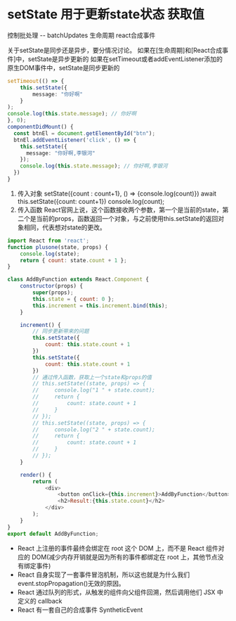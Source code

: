 # setState 用于更新state状态 获取值
控制批处理 -- batchUpdates
生命周期
react合成事件
 
关于setState是同步还是异步，要分情况讨论。
如果在[生命周期]和[React合成事件]中，setState是异步更新的
如果在setTimeout或者addEventListener添加的原生DOM事件中，setState是同步更新的
```TypeScript
setTimeout(() => {
    this.setState({
        message: "你好啊"
    }
);
console.log(this.state.message); // 你好啊
}, 0);
componentDidMount() {
  const btnEl = document.getElementById("btn");
  btnEl.addEventListener('click', () => {
    this.setState({
      message: "你好啊,李银河"
    });
    console.log(this.state.message); // 你好啊,李银河
  })
}
```

1. 传入对象 setState({count : count+1}, () => {console.log(count)})
await this.setState({count: count+1})
console.log(count);
2. 传入函数 
React官网上说，这个函数接收两个参数，第一个是当前的state，第二个是当前的props，函数返回一个对象，与之前使用this.setState的返回对象相同，代表想对state的更改。

```javascript
import React from 'react';
function plusone(state, props) {
    console.log(state);
    return { count: state.count + 1 };
}

class AddByFunction extends React.Component {
    constructor(props) {
        super(props);
        this.state = { count: 0 };
        this.increment = this.increment.bind(this);
    }

    increment() {
        // 同步更新带来的问题
        this.setState({
            count: this.state.count + 1
        })
        this.setState({
            count: this.state.count + 1
        })
        // 通过传入函数，获取上一个state和props的值
        // this.setState((state, props) => {
        //     console.log("1 " + state.count);
        //     return {
        //         count: state.count + 1
        //     }
        // });
        // this.setState((state, props) => {
        //     console.log("2 " + state.count);
        //     return {
        //         count: state.count + 1
        //     }
        // });
    }

    render() {
        return (
            <div>
                <button onClick={this.increment}>AddByFunction</button>
                <h2>Result:{this.state.count}</h2>
            </div>
        );
    }
}
export default AddByFunction;

```

- React 上注册的事件最终会绑定在 root 这个 DOM 上，而不是 React 组件对应的 DOM(减少内存开销就是因为所有的事件都绑定在 root 上，其他节点没有绑定事件)
- React 自身实现了一套事件冒泡机制，所以这也就是为什么我们 event.stopPropagation()无效的原因。
- React 通过队列的形式，从触发的组件向父组件回溯，然后调用他们 JSX 中定义的 callback
- React 有一套自己的合成事件 SyntheticEvent
